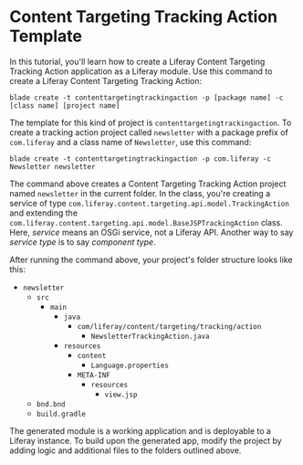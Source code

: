 # Content Targeting Tracking Action Template [](id=content-targeting-tracking-action-template)

In this tutorial, you'll learn how to create a Liferay Content Targeting
Tracking Action application as a Liferay module. Use this command to create a
Liferay Content Targeting Tracking Action: 

    blade create -t contenttargetingtrackingaction -p [package name] -c [class name] [project name]

The template for this kind of project is `contenttargetingtrackingaction`. To
create a tracking action project called `newsletter` with a package prefix of
`com.liferay` and a class name of `Newsletter`, use this command: 

    blade create -t contenttargetingtrackingaction -p com.liferay -c Newsletter newsletter

The command above creates a Content Targeting Tracking Action project named
`newsletter` in the current folder. In the class, you're creating a service of
type `com.liferay.content.targeting.api.model.TrackingAction` and extending the
`com.liferay.content.targeting.api.model.BaseJSPTrackingAction` class. Here,
*service* means an OSGi service, not a Liferay API. Another way to say *service
type* is to say *component type*.

After running the command above, your project's folder structure looks like
this:

- `newsletter`
    - `src`
        - `main`
            - `java`
                - `com/liferay/content/targeting/tracking/action`
                    - `NewsletterTrackingAction.java`
            - `resources`
                - `content`
                    - `Language.properties`
                - `META-INF`
                    - `resources`
                        - `view.jsp`
    - `bnd.bnd`
    - `build.gradle`

The generated module is a working application and is deployable to a Liferay
instance. To build upon the generated app, modify the project by adding logic
and additional files to the folders outlined above.
